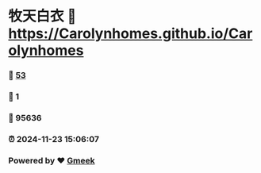 # 牧天白衣 :link: https://Carolynhomes.github.io/Carolynhomes 
### :page_facing_up: [53](https://Carolynhomes.github.io/Carolynhomes/tag.html) 
### :speech_balloon: 1 
### :hibiscus: 95636 
### :alarm_clock: 2024-11-23 15:06:07 
### Powered by :heart: [Gmeek](https://github.com/Meekdai/Gmeek)

